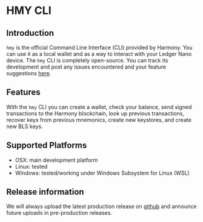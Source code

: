 # HMY CLI

## Introduction

`hmy` is the official Command Line Interface (CLI) provided by Harmony. You can use it as a local wallet and as a way to interact with your Ledger Nano device. The `hmy` CLI is completely open-source. You can track its development and post any issues encountered and your feature suggestions [here](https://github.com/harmony-one/go-sdk).

## Features <a href="features" id="features"></a>

With the `hmy` CLI you can create a wallet, check your balance, send signed transactions to the Harmony blockchain, look up previous transactions, recover keys from previous mnemonics, create new keystores, and create new BLS keys.

## Supported Platforms <a href="platforms" id="platforms"></a>

* OSX: main development platform
* Linux: tested
* Windows: tested/working under Windows Subsystem for Linux (WSL)&#x20;

## Release information

We will always upload the latest production release on [github](https://github.com/harmony-one/go-sdk/releases) and announce future uploads in pre-production releases.
